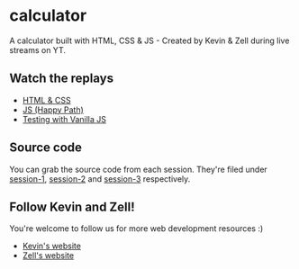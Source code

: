 # calculator
A calculator built with HTML, CSS &amp; JS - Created by Kevin &amp; Zell during live streams on YT.

## Watch the replays

- [HTML & CSS](https://youtu.be/EuwzyB_FQNs)
- [JS (Happy Path)](https://youtu.be/f0SG2j6d-Kg)
- [Testing with Vanilla JS](https://youtu.be/G_z39jRHu2M) 

## Source code

You can grab the source code from each session. They're filed under [session-1](session-1), [session-2](session-2) and [session-3](session-3) respectively.

## Follow Kevin and Zell!

You're welcome to follow us for more web development resources :)

- [Kevin's website](https://www.kevinpowell.co)
- [Zell's website](https://zellwk.com)
